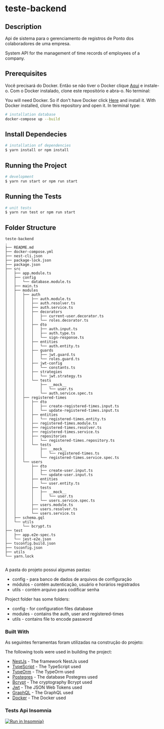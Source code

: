 # teste-backend

## Description

Api de sistema para o gerenciamento de registros de Ponto dos colaboradores de uma empresa.

System API for the management of time records of employees of a company.

## Prerequisites

Você precisará do Docker. Então se não tiver o Docker clique [Aqui](https://docs.docker.com/install/) e instale-o.
Com o Docker instalado, clone este repositório e abra-o. No terminal:

You will need Docker. So if don't have Docker click [Here](https://docs.docker.com/install/) and install it.
With Docker installed, clone this repository and open it. In terminal type:

```bash
# installation database
docker-compose up --build

```

## Install Dependecies

```bash
# installation of dependencies
$ yarn install or npm install
```

## Running the Project

```bash
# development
$ yarn run start or npm run start
```

## Running the Tests

```bash
# unit tests
$ yarn run test or npm run start

```

## Folder Structure

```
teste-backend
.
├── README.md
├── docker-compose.yml
├── nest-cli.json
├── package-lock.json
├── package.json
├── src
│   ├── app.module.ts
│   ├── config
│   │   └── database.module.ts
│   ├── main.ts
│   ├── modules
│   │   ├── auth
│   │   │   ├── auth.module.ts
│   │   │   ├── auth.resolver.ts
│   │   │   ├── auth.service.ts
│   │   │   ├── decorators
│   │   │   │   ├── current-user.decorator.ts
│   │   │   │   └── roles.decorator.ts
│   │   │   ├── dto
│   │   │   │   ├── auth.input.ts
│   │   │   │   ├── auth.type.ts
│   │   │   │   └── sign-response.ts
│   │   │   ├── entities
│   │   │   │   └── auth.entity.ts
│   │   │   ├── guards
│   │   │   │   ├── jwt.guard.ts
│   │   │   │   └── roles.guard.ts
│   │   │   ├── jwt-config
│   │   │   │   └── constants.ts
│   │   │   ├── strategies
│   │   │   │   └── jwt.strategy.ts
│   │   │   └── tests
│   │   │       ├── __mock__
│   │   │       │   └── user.ts
│   │   │       └── auth.service.spec.ts
│   │   ├── registered-times
│   │   │   ├── dto
│   │   │   │   ├── create-registered-times.input.ts
│   │   │   │   └── update-registered-times.input.ts
│   │   │   ├── entities
│   │   │   │   └── registered-times.entity.ts
│   │   │   ├── registered-times.module.ts
│   │   │   ├── registered-times.resolver.ts
│   │   │   ├── registered-times.service.ts
│   │   │   ├── repositories
│   │   │   │   └── registered-times.repository.ts
│   │   │   └── tests
│   │   │       ├── __mock__
│   │   │       │   └── registered-times.ts
│   │   │       └── registered-times.service.spec.ts
│   │   └── users
│   │       ├── dto
│   │       │   ├── create-user.input.ts
│   │       │   └── update-user.input.ts
│   │       ├── entities
│   │       │   └── user.entity.ts
│   │       ├── tests
│   │       │   ├── __mock__
│   │       │   │   └── user.ts
│   │       │   └── users.service.spec.ts
│   │       ├── users.module.ts
│   │       ├── users.resolver.ts
│   │       └── users.service.ts
│   ├── schema.gql
│   └── utils
│       └── bcrypt.ts
├── test
│   ├── app.e2e-spec.ts
│   └── jest-e2e.json
├── tsconfig.build.json
├── tsconfig.json
├── utils
└── yarn.lock


```

A pasta do projeto possui algumas pastas:

- config - para banco de dados de arquivos de configuração
- módulos - contém autenticação, usuário e horários registrados
- utils - contém arquivo para codificar senha

Project folder has some folders:

- config - for configuration files database
- modules - contains the auth, user and registered-times
- utils - contains file to encode password

### Built With

As seguintes ferramentas foram utilizadas na construção do projeto:

The following tools were used in building the project:

- [NestJs](https://nestjs.com/) - The framework NestJs used
- [TypeScript](https://www.typescriptlang.org/) - The TypeScript used
- [TypeOrm](https://typeorm.io/) - The TypeOrm used
- [Postegres](https://www.postgresql.org/) - The database Postegres used
- [Bcrypt](https://www.npmjs.com/package/bcrypt) - The cryptography Bcrypt used
- [Jwt](https://jwt.io/) - The JSON Web Tokens used
- [GraphQL](https://graphql.org/) - The GraphQL used
- [Docker](https://www.docker.com/) - The Docker used

### Tests Api Insomnia

[![Run in Insomnia}](https://insomnia.rest/images/run.svg)](https://insomnia.rest/run/?label=Test%20api&uri=https%3A%2F%2Fraw.githubusercontent.com%2FNatanaelSignorini%2Fteste-backend%2Fmain%2Futils%2FInsomnia.json)
